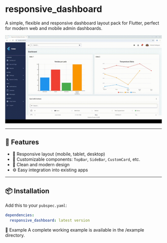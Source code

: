# responsive_dashboard

A simple, flexible and responsive dashboard layout pack for Flutter, perfect for modern web and mobile admin dashboards.

![Screenshot](https://raw.githubusercontent.com/romulorodrigues/responsive_dashboard/main/screenshots/demo.gif)

---

## 🚀 Features

- 📱 Responsive layout (mobile, tablet, desktop)
- 🧩 Customizable components: `TopBar`, `SideBar`, `CustomCard`, etc.
- 🎯 Clean and modern design
- ⚙️ Easy integration into existing apps

---

## 📦 Installation

Add this to your `pubspec.yaml`:

```yaml
dependencies:
  responsive_dashboard: latest version
```

🧪 Example
A complete working example is available in the /example directory.
